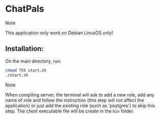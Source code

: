 # ChatPals

> [!NOTE]
> This application only work on Debian LinuxOS only!

## Installation:
On the main directory, run:
```bash
chmod 755 start.sh
./start.sh

```
> [!NOTE]
> When compiling server, the terminal will ask to add a new role, add any name of role and follow the instruction (this step will not affect the application) or just add the existing role (such as 'postgres') to skip this step.
The client executable file will be create in the `bin` folder.